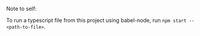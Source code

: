 Note to self:

To run a typescript file from this project using babel-node, run `npm start -- <path-to-file>`.
